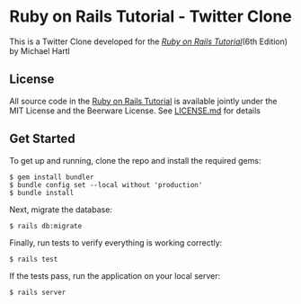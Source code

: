 # Ruby on Rails Tutorial - Twitter Clone

This is a Twitter Clone developed for the [*Ruby on Rails Tutorial*](https://railstutorial.org/)(6th Edition) by Michael Hartl

## License

All source code in the [Ruby on Rails Tutorial](https://www.railstutorial.org/)
is available jointly under the MIT License and the Beerware License. See
[LICENSE.md](LICENSE.md) for details

## Get Started

To get up and running, clone the repo and install the required gems:

```
$ gem install bundler
$ bundle config set --local without 'production'
$ bundle install
```

Next, migrate the database:

```
$ rails db:migrate
```

Finally, run tests to verify everything is working correctly:

```
$ rails test
```

If the tests pass, run the application on your local server:

```
$ rails server
```
